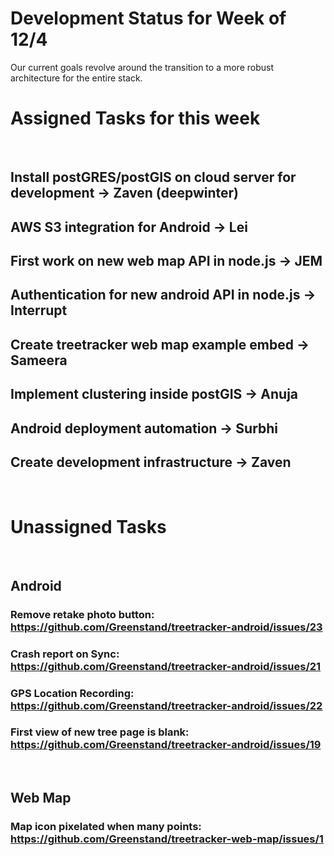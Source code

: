 # Development Status for Week of 12/4
Our current goals revolve around the transition to a more robust architecture for the entire stack.
&nbsp; 
 
# Assigned Tasks for this week
&nbsp; 

## Install postGRES/postGIS on cloud server for development -> Zaven (deepwinter) 
## AWS S3 integration for Android -> Lei
## First work on new web map API in node.js -> JEM
## Authentication for new android API in node.js -> Interrupt
## Create treetracker web map example embed -> Sameera
## Implement clustering inside postGIS -> Anuja
## Android deployment automation -> Surbhi
## Create development infrastructure -> Zaven

&nbsp; 

# Unassigned Tasks
&nbsp; 

## Android
### Remove retake photo button: https://github.com/Greenstand/treetracker-android/issues/23
### Crash report on Sync: https://github.com/Greenstand/treetracker-android/issues/21
### GPS Location Recording: https://github.com/Greenstand/treetracker-android/issues/22
### First view of new tree page is blank: https://github.com/Greenstand/treetracker-android/issues/19
&nbsp; 

## Web Map
### Map icon pixelated when many points: https://github.com/Greenstand/treetracker-web-map/issues/1

